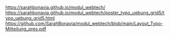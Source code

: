 https://sarahbonavia.github.io/modul_webtech/
https://sarahbonavia.github.io/modul_webtech/poster_typo_uebung_grid5/typo_uebung_grid5.html
https://github.com/SarahBonavia/modul_webtech/blob/main/Layout_Typo-Mitteilung_pres.pdf
